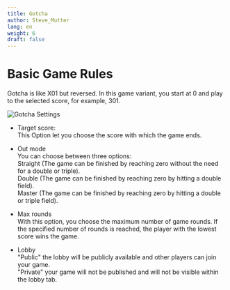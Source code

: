 ```yaml
---
title: Gotcha
author: Steve_Mutter
lang: en
weight: 6
draft: false
---
```


# Basic Game Rules

Gotcha is like X01 but reversed. In this game variant, you start at 0 and play to the selected score, for example, 301.

![Gotcha Settings](/game-settings/images/gotcha.png)

- Target score: </br>
This Option let you choose the score with which the game ends.

- Out mode </br>
You can choose between three options: </br>
Straight (The game can be finished by reaching zero without the need for a double or triple). </br>
Double (The game can be finished by reaching zero by hitting a double field). </br>
Master (The game can be finished by reaching zero by hitting a double or triple field).

- Max rounds </br>
With this option, you choose the maximum number of game rounds. If the specified number of rounds is reached, the player with the lowest score wins the game.

- Lobby </br>
"Public" the lobby will be publicly available and other players can join your game. </br>
"Private" your game will not be published and will not be visible within the lobby tab. </br>
